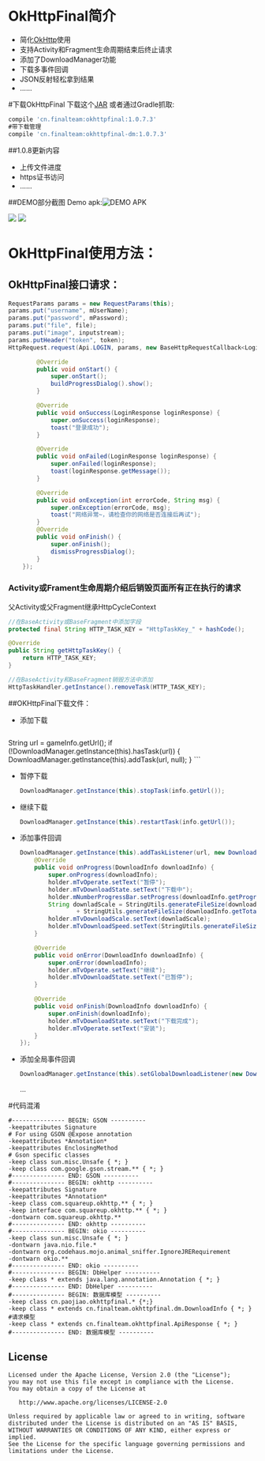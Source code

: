 # OkHttpFinal简介
* 简化[OkHttp](https://github.com/square/okhttp)使用
* 支持Activity和Fragment生命周期结束后终止请求
* 添加了DownloadManager功能
* 下载多事件回调
* JSON反射轻松拿到结果
* ……

#下载OkHttpFinal
下载这个[JAR](https://github.com/pengjianbo/OkHttpFinal/tree/master/downloads) 或者通过Gradle抓取:

```gradle
compile 'cn.finalteam:okhttpfinal:1.0.7.3'
#带下载管理
compile 'cn.finalteam:okhttpfinal-dm:1.0.7.3'
```
##1.0.8更新内容
* 上传文件进度
* https证书访问
* ……

##DEMO部分截图
Demo apk:![DEMO APK](images/okhttpfianl-sample-qrcode.png)

![](images/device-2015-10-09-143623.jpg) ![](images/device-2015-10-09-143803.jpg)   
# OkHttpFinal使用方法：
## OkHttpFinal接口请求：
```java
RequestParams params = new RequestParams(this);
params.put("username", mUserName);
params.put("password", mPassword);
params.put("file", file);
params.put("image", inputstream);
params.putHeader("token", token);
HttpRequest.request(Api.LOGIN, params, new BaseHttpRequestCallback<LoginResponse>() {

        @Override
        public void onStart() {
            super.onStart();
            buildProgressDialog().show();
        }

        @Override
        public void onSuccess(LoginResponse loginResponse) {
            super.onSuccess(loginResponse);
            toast("登录成功");
        }

        @Override
        public void onFailed(LoginResponse loginResponse) {
            super.onFailed(loginResponse);
            toast(loginResponse.getMessage());
        }

        @Override
        public void onException(int errorCode, String msg) {
            super.onException(errorCode, msg);
            toast("网络异常~，请检查你的网络是否连接后再试");
        }
        @Override
        public void onFinish() {
            super.onFinish();
            dismissProgressDialog();
        }
    });
```
### Activity或Frament生命周期介绍后销毁页面所有正在执行的请求
父Activity或父Fragment继承HttpCycleContext

```java
//在BaseActivity或BaseFragment中添加字段
protected final String HTTP_TASK_KEY = "HttpTaskKey_" + hashCode();

@Override
public String getHttpTaskKey() {
    return HTTP_TASK_KEY;
}

//在BaseActivity和BaseFragment销毁方法中添加
HttpTaskHandler.getInstance().removeTask(HTTP_TASK_KEY);
```
##OKHttpFinal下载文件：
* 添加下载

    ```java
String url = gameInfo.getUrl();
if (!DownloadManager.getInstance(this).hasTask(url)) {
		DownloadManager.getInstance(this).addTask(url, null);
	}
    ```
* 暂停下载

    ```java
    DownloadManager.getInstance(this).stopTask(info.getUrl());
    ```
* 继续下载

    ```java
    DownloadManager.getInstance(this).restartTask(info.getUrl());
    ```
* 添加事件回调

    ```java
    DownloadManager.getInstance(this).addTaskListener(url, new DownloadListener() {
        @Override
        public void onProgress(DownloadInfo downloadInfo) {
            super.onProgress(downloadInfo);
            holder.mTvOperate.setText("暂停");
            holder.mTvDownloadState.setText("下载中");
            holder.mNumberProgressBar.setProgress(downloadInfo.getProgress());
            String downladScale = StringUtils.generateFileSize(downloadInfo.getDownloadLength()) + "/"
                    + StringUtils.generateFileSize(downloadInfo.getTotalLength());
            holder.mTvDownloadScale.setText(downladScale);
            holder.mTvDownloadSpeed.setText(StringUtils.generateFileSize(downloadInfo.getNetworkSpeed()));
        }

        @Override
        public void onError(DownloadInfo downloadInfo) {
            super.onError(downloadInfo);
            holder.mTvOperate.setText("继续");
            holder.mTvDownloadState.setText("已暂停");
        }

        @Override
        public void onFinish(DownloadInfo downloadInfo) {
            super.onFinish(downloadInfo);
            holder.mTvDownloadState.setText("下载完成");
            holder.mTvOperate.setText("安装");
        }
    });
    ```
* 添加全局事件回调
    ```java
    DownloadManager.getInstance(this).setGlobalDownloadListener(new DownloadListener());
    ```
    ...

#代码混淆
```properties
#--------------- BEGIN: GSON ----------
-keepattributes Signature
# For using GSON @Expose annotation
-keepattributes *Annotation*
-keepattributes EnclosingMethod
# Gson specific classes
-keep class sun.misc.Unsafe { *; }
-keep class com.google.gson.stream.** { *; }
#--------------- END: GSON ----------
#--------------- BEGIN: okhttp ----------
-keepattributes Signature
-keepattributes *Annotation*
-keep class com.squareup.okhttp.** { *; }
-keep interface com.squareup.okhttp.** { *; }
-dontwarn com.squareup.okhttp.**
#--------------- END: okhttp ----------
#--------------- BEGIN: okio ----------
-keep class sun.misc.Unsafe { *; }
-dontwarn java.nio.file.*
-dontwarn org.codehaus.mojo.animal_sniffer.IgnoreJRERequirement
-dontwarn okio.**
#--------------- END: okio ----------
#--------------- BEGIN: DbHelper ----------
-keep class * extends java.lang.annotation.Annotation { *; }
#--------------- END: DbHelper ----------
#--------------- BEGIN: 数据库模型 ----------
-keep class cn.paojiao.okhttpfinal.* {*;}
-keep class * extends cn.finalteam.okhttpfinal.dm.DownloadInfo { *; }
#请求模型
-keep class * extends cn.finalteam.okhttpfinal.ApiResponse { *; }
#--------------- END: 数据库模型 ----------
```

License
-------

    Licensed under the Apache License, Version 2.0 (the "License");
    you may not use this file except in compliance with the License.
    You may obtain a copy of the License at

       http://www.apache.org/licenses/LICENSE-2.0

    Unless required by applicable law or agreed to in writing, software
    distributed under the License is distributed on an "AS IS" BASIS,
    WITHOUT WARRANTIES OR CONDITIONS OF ANY KIND, either express or implied.
    See the License for the specific language governing permissions and
    limitations under the License.